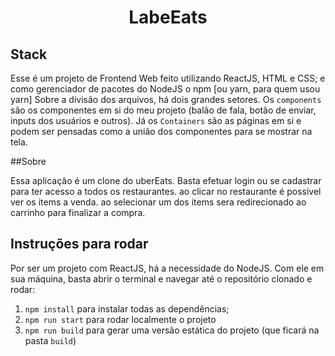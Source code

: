 <h1 align='center'> LabeEats </h1>

## Stack

Esse é um projeto de Frontend Web feito utilizando ReactJS, HTML e CSS; 
e como gerenciador de pacotes do NodeJS o npm [ou yarn, para quem usou yarn]
Sobre a divisão dos arquivos, há dois grandes setores. Os `components` são 
os componentes em si do meu projeto (balão de fala, botão de enviar, 
inputs dos usuários e outros). Já os `Containers` são as páginas em si e 
podem ser pensadas como a união dos componentes para se mostrar na tela.

##Sobre

Essa aplicação é um clone do uberEats.
Basta efetuar login ou se cadastrar para ter acesso a todos os restaurantes.
ao clicar no restaurante é possivel ver os items a venda.
ao selecionar um dos items sera redirecionado ao carrinho para finalizar a compra.

## Instruções para rodar
Por ser um projeto com ReactJS, há a necessidade do NodeJS. Com ele em 
sua máquina, basta abrir o terminal e navegar até o repositório clonado e 
rodar:

1. `npm install` para instalar todas as dependências;
1. `npm run start` para rodar localmente o projeto
1. `npm run build` para gerar uma versão estática do projeto 
(que ficará na pasta `build`)

